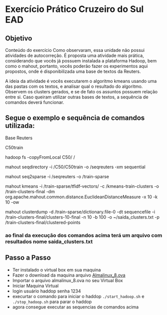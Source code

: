 # Exercício Prático Cruzeiro do Sul EAD

## Objetivo

Conteúdo do exercício
Como observaram, essa unidade não possui atividades de autocorreção. É proposta uma atividade mais prática, considerando que vocês já possuem instalada a plataforma Hadoop, bem como o mahout, portanto, vocês poderão fazer os experimentos aqui propostos, onde é disponibilizada uma base de textos da Reuters.

A ideia da atividade é vocês executarem o algoritmo kmeans usando uma das pastas com os textos, e analisar qual o resultado do algoritmo. Observem os clusters gerados, e se de fato os assuntos possuem relação entre si. Caso queiram utilizar outras bases de textos, a sequência de comandos deverá funcionar.

## Segue o exemplo e sequência de comandos utilizada:

Base Reuters

C50train

hadoop fs -copyFromLocal C50/ /

mahout seqdirectory -i /C50/C50train -o /seqreuters -xm sequential

mahout seq2sparse -i /seqreuters -o /train-sparse

mahout kmeans -i /train-sparse/tfidf-vectors/ -c /kmeans-train-clusters -o /train-clusters-final -dm org.apache.mahout.common.distance.EuclideanDistanceMeasure -x 10 -k 10 -ow

mahout clusterdump -d /train-sparse/dictionary.file-0 -dt sequencefile -i /train-clusters-final/clusters-10-final -n 10 -b 100 -o ~/saida_clusters.txt -p /train-clusters-final/clustered-points

### ao final da execução dos comandos acima terá um arquivo com resultados nome saida_clusters.txt

## Passo a Passo
- Ter instalado o virtual box  em sua maquina
- Fazer o download da maquina arquivo [Almalinux_8.ova](https://swatpc.cloud/Almalinux_8.ova)
- Importar o arquivo almalinux_8.ova no seu Virtual Box
- Iniciar Maquina Virtual
- login usuário haddop senha 1234
- execurtar o comando para iniciar o haddop  `./start_hadoop.sh`  e  `./stop_hadoop.sh` para parar o haddop
- agora consegue executar as sequencias de comandos acima
  
